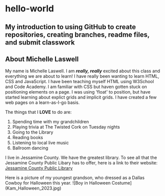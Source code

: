 # hello-world
My introduction to using GitHub to create repositories, creating branches, readme files, and submit classwork
---
## About Michelle Laswell 
My name is Michelle Laswell.  I am ***really, really*** excited about this class and everything we are about to learn! I have really been wanting to learn HTML, CSS and JavaScript. I have been teaching myself HTML using W3School and Code Academy. I am familiar with CSS but haven gotten stuck on positioning elements on a page. I was using 'float' to position, but have started learning about explict grids and implicit grids. I have created a few web pages on a learn-as-I-go basis.  

The things that I **LOVE** to do are:  
1. Spending time with my grandchildren
2. Playing trivia at The Twisted Cork on Tuesday nights
3. Going to the Library
4. Reading books
5. Listening to local live music
6. Ballroom dancing  

I live in Jessamine County.  We have the greatest library.  To see all that the Jessamine County Public Libary has to offer, here is a link to their website: [Jessamine County Public Library](https://jesspublib.org/)  

Here is a picture of my youngest grandson, who dressed as a Dallas Cowboy for Halloween this year. ![Boy in Halloween Costume] (Kam_Halloween_2023.jpg)
